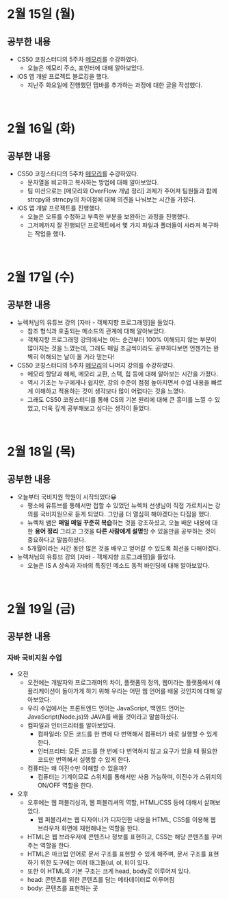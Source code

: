 # 2월 15일 (월)
## 공부한 내용
- CS50 코칭스터디의 5주차 [메모리](https://www.boostcourse.org/cs112/joinLectures/41489)를 수강하였다.
  - 오늘은 메모리 주소, 포인터에 대해 알아보았다.
- iOS 앱 개발 프로젝트 블로깅을 했다.
  - 지난주 화요일에 진행했던 탭바를 추가하는 과정에 대한 글을 작성했다.

<br>

# 2월 16일 (화)
## 공부한 내용
- CS50 코칭스터디의 5주차 [메모리](https://www.boostcourse.org/cs112/joinLectures/41489)를 수강하였다.
  - 문자열을 비교하고 복사하는 방법에 대해 알아보았다.
  - 팀 미션으로는 [메모리와 OverFlow 개념 정리] 과제가 주어져 팀원들과 함께 strcpy와 strncpy의 차이점에 대해 의견을 나눠보는 시간을 가졌다.
- iOS 앱 개발 프로젝트를 진행했다.
  - 오늘은 오류를 수정하고 부족한 부분을 보완하는 과정을 진행했다.
  - 그저께까지 잘 진행되던 프로젝트에서 몇 가지 파일과 폴더들이 사라져 복구하는 작업을 했다.

<br>

# 2월 17일 (수)
## 공부한 내용
- 뉴렉처님의 유튜브 강의 [자바 - 객체지향 프로그래밍]을 들었다. 
  - 참조 형식과 호출되는 메소드의 관계에 대해 알아보았다.
  - 객체지향 프로그래밍 강의에서는 어느 순간부터 100% 이해되지 않는 부분이 많아지는 것을 느꼈는데, 그래도 매일 조금씩이라도 공부하다보면 언젠가는 완벽히 이해되는 날이 올 거라 믿는다!
- CS50 코칭스터디의 5주차 [메모리](https://www.boostcourse.org/cs112/joinLectures/41489)의 나머지 강의를 수강하였다.
  - 메모리 할당과 해제, 메모리 교환, 스택, 힙 등에 대해 알아보는 시간을 가졌다.
  - 역시 기초는 누구에게나 쉽지만, 강의 수준이 점점 높아지면서 수업 내용을 빠르게 이해하고 적용하는 것이 생각보다 많이 어렵다는 것을 느꼈다. 
  - 그래도 CS50 코칭스터디를 통해 CS의 기본 원리에 대해 큰 흥미를 느낄 수 있었고, 더욱 깊게 공부해보고 싶다는 생각이 들었다.

<br>

# 2월 18일 (목)
## 공부한 내용
- 오늘부터 국비지원 학원이 시작되었다😀
  - 평소에 유튜브를 통해서만 접할 수 있었던 뉴렉처 선생님이 직접 가르치시는 강의를 국비지원으로 듣게 되었다. 그만큼 더 열심히 해야겠다는 다짐을 했다.
  - 뉴렉처 쌤은 **매일 매일 꾸준히 복습**하는 것을 강조하셨고, 오늘 배운 내용에 대한 **용어 정리** 그리고 그것을 **다른 사람에게 설명**할 수 있을만큼 공부하는 것이 중요하다고 말씀하셨다.
  - 5개월이라는 시간 동안 많은 것을 배우고 얻어갈 수 있도록 최선을 다해야겠다.
- 뉴렉처님의 유튜브 강의 [자바 - 객체지향 프로그래밍]을 들었다. 
  - 오늘은 IS A 상속과 자바의 특징인 메소드 동적 바인딩에 대해 알아보았다.

<br>

# 2월 19일 (금)
## 공부한 내용
### 자바 국비지원 수업
- 오전
   - 오전에는 개발자와 프로그래머의 차이, 플랫폼의 정의, 웹이라는 플랫폼에서 애플리케이션이 돌아가게 하기 위해 우리는 어떤 웹 언어를 배울 것인지에 대해 알아보았다.
  - 우리 수업에서는 프론트엔드 언어는 JavaScript, 백엔드 언어는 JavaScript(Node.js)와 JAVA를 배울 것이라고 말씀하셨다.
  - 컴파일과 인터프리터를 알아보았다. 
    - 컴파일러: 모든 코드를 한 번에 다 번역해서 컴퓨터가 바로 실행할 수 있게 한다.
    - 인터프리터: 모든 코드를 한 번에 다 번역하지 않고 요구가 있을 때 필요한 코드만 번역해서 실행할 수 있게 한다.
  - 컴퓨터는 왜 이진수만 이해할 수 있을까?
    - 컴퓨터는 기계이므로 스위치를 통해서만 사용 가능하며, 이진수가 스위치의 ON/OFF 역할을 한다.
- 오후
  - 오후에는 웹 퍼블리싱과, 웹 퍼블리셔의 역할, HTML/CSS 등에 대해서 살펴보았다.
    - 웹 퍼블리셔는 웹 디자이너가 디자인한 내용을 HTML, CSS를 이용해 웹 브라우저 화면에 재현해내는 역할을 한다.
   - HTML은 웹 브라우저에 콘텐츠나 정보를 표현하고, CSS는 해당 콘텐츠를 꾸며주는 역할을 한다.
   - HTML은 마크업 언어로 문서 구조를 표현할 수 있게 해주며, 문서 구조를 표현하기 위한 도구에는 여러 태그들(ul, ol, li)이 있다.
   - 또한 이 HTML의 기본 구조는 크게 head, body로 이루어져 있다.
    - head: 콘텐츠를 위한 콘텐츠를 담는 메타데이터로 이루어짐
    - body: 콘텐츠를 표현하는 곳
